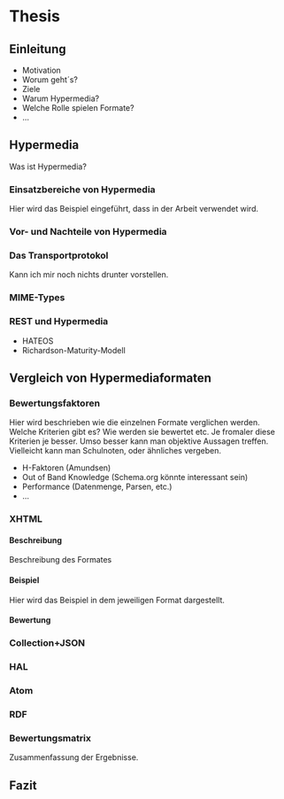 # Thesis
## Einleitung
* Motivation
* Worum geht´s?
* Ziele
* Warum Hypermedia?
* Welche Rolle spielen Formate?
* ...

## Hypermedia
Was ist Hypermedia?

### Einsatzbereiche von Hypermedia
Hier wird das Beispiel eingeführt, dass in der Arbeit verwendet wird.

### Vor- und Nachteile von Hypermedia

### Das Transportprotokol
Kann ich mir noch nichts drunter vorstellen.

### MIME-Types

### REST und Hypermedia
* HATEOS
* Richardson-Maturity-Modell

## Vergleich von Hypermediaformaten

### Bewertungsfaktoren
Hier wird beschrieben wie die einzelnen Formate verglichen werden. Welche Kriterien gibt es? Wie werden sie bewertet etc. Je fromaler diese Kriterien je besser. Umso besser kann man objektive Aussagen treffen. Vielleicht kann man Schulnoten, oder ähnliches vergeben.

* H-Faktoren (Amundsen)
* Out of Band Knowledge (Schema.org könnte interessant sein)
* Performance (Datenmenge, Parsen, etc.)
* ...

### XHTML
#### Beschreibung
Beschreibung des Formates
#### Beispiel 
Hier wird das Beispiel in dem jeweiligen Format dargestellt.
#### Bewertung
### Collection+JSON
### HAL
### Atom
### RDF

### Bewertungsmatrix
Zusammenfassung der Ergebnisse. 

## Fazit



